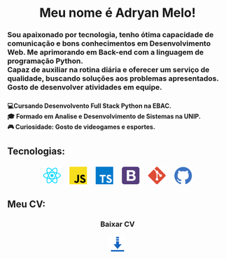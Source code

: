 <h1 align="center">Meu nome é Adryan Melo!</h1>

###


<h3 align="left">Sou apaixonado por tecnologia, tenho ótima capacidade de comunicação e bons conhecimentos em Desenvolvimento Web. Me aprimorando em Back-end com a linguagem de programação Python. 
<br>
Capaz de auxiliar na rotina diária e oferecer um serviço de qualidade, buscando soluções aos problemas apresentados.
Gosto de desenvolver atividades em equipe.</h3>

###

<h4 align="left">
  💻Cursando Desenvolvento Full Stack Python na EBAC.
<br>
  🎓 Formado em Analise e Desenvolvimento de Sistemas na UNIP.
<br>
  🎮 Curiosidade: Gosto de videogames e esportes.
</h4>

###

<h2 align="left">Tecnologias:</h2>

###

<div align="center">
  <img src="https://github.com/Adryan-Melo/Icons/blob/main/React.png" height="40" alt="React logo"  />
  <img width="12" />
  <img src="https://github.com/Adryan-Melo/Icons/blob/main/JS.png" height="40" alt="JS logo"  />
  <img width="12" />
  <img src="https://github.com/Adryan-Melo/Icons/blob/main/TS.png" height="40" alt="TS logo"  />
  <img width="12" />
  <img src="https://github.com/Adryan-Melo/Icons/blob/main/Bootstrap.png" height="40" alt="Bootstrap logo"  />
  <img width="12" />
  <img src="https://github.com/Adryan-Melo/Icons/blob/main/GIT.png" height="40" alt="GIT logo"  />
  <img width="12" />
  <img src="https://github.com/Adryan-Melo/Icons/blob/main/Github.png" height="40" alt="Github logo"  />
</div>

###


<h2 align="left">Meu CV:</h2>

###

<div align="center">
  <h3 align="center">Baixar CV</h3>
  <a href="https://github.com/Adryan-Melo/Adryan-Melo/raw/refs/heads/main/CV%20Adryan%20Melo.docx" target="_blank">
    <img src="https://github.com/Adryan-Melo/Icons/blob/main/Download.png" height="40" alt="Donwload logo"  />
  </a>
</div>

###
